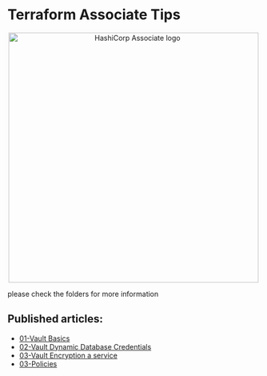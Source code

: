 # Terraform Associate Tips

<p align="center" style="text-align:center;">
  <a href="https://www.hashicorp.com/certification/vault-associate">
    <img alt="HashiCorp Associate logo" src="img/vault.png.png" width="500" />
  </a>
</p>


please check the folders for more information
## Published articles:

- [01-Vault Basics](01-Vault%20Basics.md)
- [02-Vault Dynamic Database Credentials](02-Vault%20Dynamic%20Database%20Credentials.md)
- [03-Vault Encryption a service](03-Vault%20Encryption%20as%20a%20service.md)
- [03-Policies](04-Policies.md)